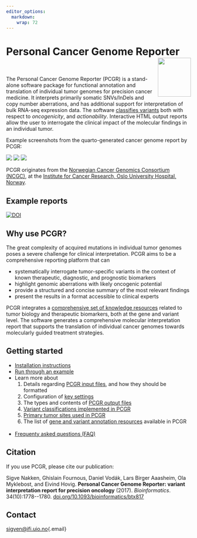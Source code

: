 ```yaml
---
editor_options: 
  markdown: 
    wrap: 72
---
```



# Personal Cancer Genome Reporter <a href="https://sigven.github.io/pcgr/"><img src="man/figures/logo.png" align="right" height="106" width="90"/></a>

<br>

The Personal Cancer Genome Reporter (PCGR) is a stand-alone software package for functional annotation and translation of individual tumor genomes for precision cancer medicine. It interprets primarily somatic SNVs/InDels and copy number aberrations, and has additional support for interpretation of bulk RNA-seq expression data. The software [classifies variants](articles/variant_classification.html) both with respect to _oncogenicity_, and _actionability_. Interactive HTML output reports allow the user to interrogate the clinical impact of the molecular findings in an individual tumor.

Example screenshots from the quarto-generated cancer genome report by PCGR:

![](img/sc2.png)
![](img/sc1.png)
![](img/sc3.png)

PCGR originates from the [Norwegian Cancer Genomics Consortium (NCGC)](http://cancergenomics.no), at the [Institute for Cancer Research, Oslo University Hospital, Norway](http://radium.no).

## Example reports

[![DOI](https://zenodo.org/badge/DOI/10.5281/zenodo.11401431.svg)](https://doi.org/10.5281/zenodo.11401431)

## Why use PCGR?

The great complexity of acquired mutations in individual tumor genomes poses a severe challenge for clinical interpretation. PCGR aims to be a comprehensive reporting platform that can

-   systematically interrogate tumor-specific variants in the context of known therapeutic, diagnostic, and prognostic biomarkers
-   highlight genomic aberrations with likely oncogenic potential
-   provide a structured and concise summary of the most relevant findings
-   present the results in a format accessible to clinical experts

PCGR integrates a [comprehensive set of knowledge resources](articles/annotation_resources.html) related to tumor biology and therapeutic biomarkers, both at the gene and variant level. The software generates a comprehensive molecular interpretation report that supports the translation of individual cancer genomes towards molecularly guided treatment strategies.

## Getting started

-   [Installation instructions](articles/installation.html)
-   [Run through an example](articles/running.html#example-run)
-   Learn more about
    1)  Details regarding [PCGR input files](articles/input.html), and how they should be formatted
    2)  Configuration of [key settings](articles/running.html#key-settings)
    3)  The types and contents of [PCGR output files](articles/output.html)
    4)  [Variant classifications implemented in PCGR](articles/variant_classification.html)
    5)  [Primary tumor sites used in PCGR](articles/primary_tumor_sites.html)
    6)  The list of [gene and variant annotation resources](articles/annotation_resources.html) available in PCGR  
    <br>
-   [Frequenty asked questions (FAQ)](articles/faq.html)

## Citation

If you use PCGR, please cite our publication:

Sigve Nakken, Ghislain Fournous, Daniel Vodák, Lars Birger Aaasheim, Ola Myklebost, and Eivind Hovig. **Personal Cancer Genome Reporter: variant interpretation report for precision oncology** (2017). *Bioinformatics*. 34(10):1778--1780. [doi.org/10.1093/bioinformatics/btx817](https://doi.org/10.1093/bioinformatics/btx817)

## Contact

[sigven\@ifi.uio.no](mailto:sigven@ifi.uio.no){.email}

